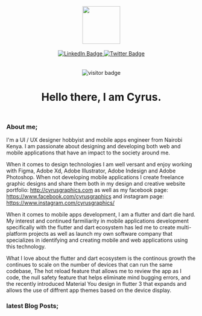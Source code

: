 <div id="header" align="center">
  <img src="https://media.giphy.com/media/M9gbBd9nbDrOTu1Mqx/giphy.gif" width="100"/>
    <br>
    <br>
</div>
  
<div id="badges" align="center">
  <a href="https://www.linkedin.com/in/cyruskigo/">
    <img src="https://img.shields.io/badge/LinkedIn-blue?style=for-the-badge&logo=linkedin&logoColor=white" alt="LinkedIn Badge"/>
  </a>
<!--   <a href="your-youtube-URL">
    <img src="https://img.shields.io/badge/YouTube-red?style=for-the-badge&logo=youtube&logoColor=white" alt="Website Badge"/>
  </a> -->
    
  <a href="https://twitter.com/cyruskigo30">
    <img src="https://img.shields.io/badge/Twitter-blue?style=for-the-badge&logo=twitter&logoColor=white" alt="Twitter Badge"/>
  </a>
   <br>  <br>   <br>
  <img src="https://visitor-badge.laobi.icu/badge?page_id=cyruskigo30" alt="visitor badge"/>
  
  <h1>
  Hello there, I am Cyrus.
</h1> 
  <img src="https://media.giphy.com/media/hvRJCLFzcasrR4ia7z/giphy.gif" width="10px"/>
</div>



### About me;
I'm a UI / UX designer hobbyist and mobile apps engineer from Nairobi Kenya. I am passionate about designing and developing both web and mobile applications that have an impact to the society around me. 

When it comes to design technologies I am well versant and enjoy working with Figma, Adobe Xd, Adobe Illustrator, Adobe Indesign and Adobe Photoshop. When not developing mobile applications I create freelance graphic designs and share them both in my design and creative website portfolio:  http://cyrusgraphics.com as well as my facebook page: https://www.facebook.com/cyrusgraphics and instagram page: https://www.instagram.com/cyrusgraphics/

When it comes to mobile apps development, I am a flutter and dart die hard.  My interest and continued farmiliarity in  mobile applications development specifically with the flutter and dart ecosystem has led me to create multi-platform projects as well as launch my own software company that specializes in identifying and creating mobile and web applications using this technology.

What I love about the flutter and dart ecosystem is the continous growth the continues to scale on the number of devices that can run the same codebase, The hot reload feature that allows me to review the app as I code, the null safety feature that helps eliminate mind bugging errors, and the recently introduced Material You design in flutter 3 that expands and allows the use of diffrent app themes based on the device display.

### latest Blog Posts;
<!-- BLOG-POST-LIST:START --><!-- BLOG-POST-LIST:END -->
